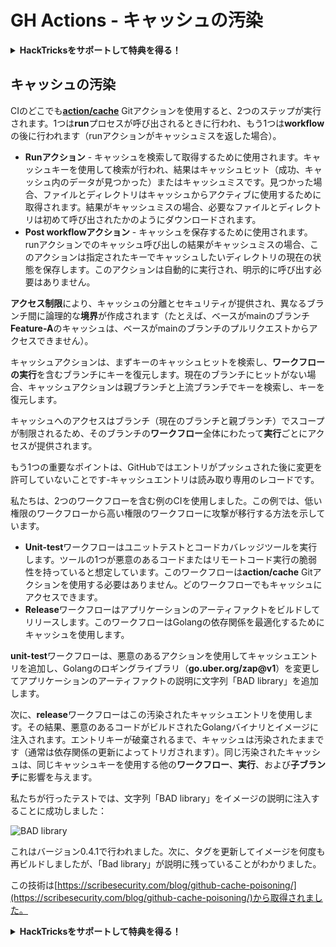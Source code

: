 # GH Actions - キャッシュの汚染

<details>

<summary><strong>HackTricksをサポートして特典を得る！</strong></summary>

* **HackTricksで会社を宣伝したい**場合や、**最新バージョンのPEASSを入手したり、HackTricksをPDFでダウンロード**したい場合は、[**SUBSCRIPTION PLANS**](https://github.com/sponsors/carlospolop)をチェックしてください！
* [**公式PEASS＆HackTricksグッズ**](https://peass.creator-spring.com)を手に入れましょう
* [**The PEASS Family**](https://opensea.io/collection/the-peass-family)を見つけて、独占的な[**NFT**](https://opensea.io/collection/the-peass-family)のコレクションを発見しましょう
* 💬 [**Discordグループ**](https://discord.gg/hRep4RUj7f)または[**Telegramグループ**](https://t.me/peass)に参加するか、**Twitter**で私をフォローしましょう 🐦 [**@carlospolopm**](https://twitter.com/carlospolopm)
* **ハッキングのトリックを共有するために、PRを** [**HackTricks**](https://github.com/carlospolop/hacktricks) **および** [**HackTricks Cloud**](https://github.com/carlospolop/hacktricks-cloud) **のGitHubリポジトリに提出してください。**

</details>

## キャッシュの汚染

CIのどこでも[**action/cache**](https://github.com/actions/cache) Gitアクションを使用すると、2つのステップが実行されます。1つは**run**プロセスが呼び出されるときに行われ、もう1つは**workflow**の後に行われます（runアクションがキャッシュミスを返した場合）。

* **Runアクション** - キャッシュを検索して取得するために使用されます。キャッシュキーを使用して検索が行われ、結果はキャッシュヒット（成功、キャッシュ内のデータが見つかった）またはキャッシュミスです。見つかった場合、ファイルとディレクトリはキャッシュからアクティブに使用するために取得されます。結果がキャッシュミスの場合、必要なファイルとディレクトリは初めて呼び出されたかのようにダウンロードされます。
* **Post workflowアクション** - キャッシュを保存するために使用されます。runアクションでのキャッシュ呼び出しの結果がキャッシュミスの場合、このアクションは指定されたキーでキャッシュしたいディレクトリの現在の状態を保存します。このアクションは自動的に実行され、明示的に呼び出す必要はありません。

**アクセス制限**により、キャッシュの分離とセキュリティが提供され、異なるブランチ間に論理的な**境界**が作成されます（たとえば、ベースがmainのブランチ**Feature-A**のキャッシュは、ベースがmainのブランチのプルリクエストからアクセスできません）。

キャッシュアクションは、まずキーのキャッシュヒットを検索し、**ワークフローの実行**を含むブランチにキーを復元します。現在のブランチにヒットがない場合、キャッシュアクションは親ブランチと上流ブランチでキーを検索し、キーを復元します。

キャッシュへのアクセスはブランチ（現在のブランチと親ブランチ）でスコープが制限されるため、そのブランチの**ワークフロー**全体にわたって**実行**ごとにアクセスが提供されます。

もう1つの重要なポイントは、GitHubではエントリがプッシュされた後に変更を許可していないことです-キャッシュエントリは読み取り専用のレコードです。

私たちは、2つのワークフローを含む例のCIを使用しました。この例では、低い権限のワークフローから高い権限のワークフローに攻撃が移行する方法を示しています。

* **Unit-test**ワークフローはユニットテストとコードカバレッジツールを実行します。ツールの1つが悪意のあるコードまたはリモートコード実行の脆弱性を持っていると想定しています。このワークフローは**action/cache** Gitアクションを使用する必要はありません。どのワークフローでもキャッシュにアクセスできます。
* **Release**ワークフローはアプリケーションのアーティファクトをビルドしてリリースします。このワークフローはGolangの依存関係を最適化するためにキャッシュを使用します。

**unit-test**ワークフローは、悪意のあるアクションを使用してキャッシュエントリを追加し、Golangのロギングライブラリ（**go.uber.org/zap@v1**）を変更してアプリケーションのアーティファクトの説明に文字列「BAD library」を追加します。

次に、**release**ワークフローはこの汚染されたキャッシュエントリを使用します。その結果、悪意のあるコードがビルドされたGolangバイナリとイメージに注入されます。エントリキーが破棄されるまで、キャッシュは汚染されたままです（通常は依存関係の更新によってトリガされます）。同じ汚染されたキャッシュは、同じキャッシュキーを使用する他の**ワークフロー**、**実行**、および**子ブランチ**に影響を与えます。

私たちが行ったテストでは、文字列「BAD library」をイメージの説明に注入することに成功しました：

![BAD library](https://scribesecurity.com/wp-content/uploads/2022/02/BAD-library-2-300x79.jpg)

これはバージョン0.4.1で行われました。次に、タグを更新してイメージを何度も再ビルドしましたが、「Bad library」が説明に残っていることがわかりました。

この技術は[https://scribesecurity.com/blog/github-cache-poisoning/](https://scribesecurity.com/blog/github-cache-poisoning/)から取得されました。

<details>

<summary><strong>HackTricksをサポートして特典を得る！</strong></summary>

* **HackTricksで会社を宣伝したい**場合や、**最新バージョンのPEASSを入手したり、HackTricksをPDFでダウンロード**したい場合は、[**SUBSCRIPTION PLANS**](https://github.com/sponsors/carlospolop)をチェックしてください！
* [**公式PEASS＆HackTricksグッズ**](https://peass.creator-spring.com)を手に入れましょう
* [**The PEASS Family**](https://opensea.io/collection/the-peass-family)を見つけて、独占的な[**NFT**](https://opensea.io/collection/the-peass-family)のコレクションを発見しましょう
* 💬 [**Discordグループ**](https://discord.gg/hRep4RUj7f)または[**Telegramグループ**](https://t.me/peass)に参加するか、**Twitter**で私をフォローしましょう 🐦 [**@carlospolopm**](https://twitter.com/carlospolopm)
* **ハッキングのトリックを共有するために、PRを** [**HackTricks**](https://github.com/carlospolop/hacktricks) **および** [**HackTricks Cloud**](https://github.com/carlospolop/hacktricks-cloud) **のGitHubリポジトリに提出してください。**

</details>
